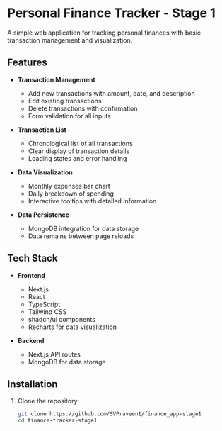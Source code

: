 # Personal Finance Tracker - Stage 1

A simple web application for tracking personal finances with basic transaction management and visualization.


## Features

- **Transaction Management**
  - Add new transactions with amount, date, and description
  - Edit existing transactions
  - Delete transactions with confirmation
  - Form validation for all inputs

- **Transaction List**
  - Chronological list of all transactions
  - Clear display of transaction details
  - Loading states and error handling

- **Data Visualization**
  - Monthly expenses bar chart
  - Daily breakdown of spending
  - Interactive tooltips with detailed information

- **Data Persistence**
  - MongoDB integration for data storage
  - Data remains between page reloads

## Tech Stack

- **Frontend**
  - Next.js 
  - React 
  - TypeScript
  - Tailwind CSS
  - shadcn/ui components
  - Recharts for data visualization

- **Backend**
  - Next.js API routes
  - MongoDB for data storage

## Installation

1. Clone the repository:
   ```bash
   git clone https://github.com/SVPraveen1/finance_app-stage1
   cd finance-tracker-stage1

